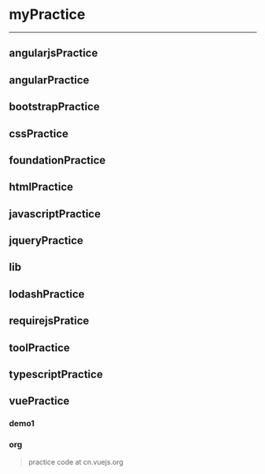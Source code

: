 # myPractice #

<hr>

## angularjsPractice ##

## angularPractice ##

## bootstrapPractice ##

## cssPractice ##

## foundationPractice ##

## htmlPractice ##

## javascriptPractice ##

## jqueryPractice ##

## lib ##

## lodashPractice ##

## requirejsPratice ##

## toolPractice ##

## typescriptPractice ##

## vuePractice ##

### demo1 ###

### org
> practice code at cn.vuejs.org